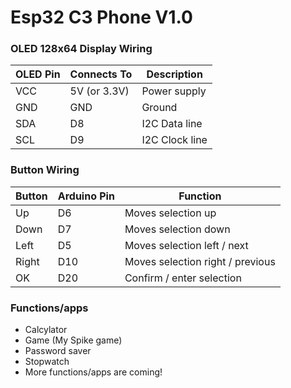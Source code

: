 # Esp32 C3 Phone V1.0

### OLED 128x64 Display Wiring

| OLED Pin | Connects To | Description      |
|----------|------------|-----------------|
| VCC      | 5V (or 3.3V) | Power supply    |
| GND      | GND        | Ground          |
| SDA      | D8         | I2C Data line   |
| SCL      | D9         | I2C Clock line  |
### Button Wiring

| Button | Arduino Pin | Function                         |
|--------|------------|---------------------------------|
| Up     | D6         | Moves selection up               |
| Down   | D7         | Moves selection down             |
| Left   | D5         | Moves selection left / next      |
| Right  | D10        | Moves selection right / previous |
| OK     | D20        | Confirm / enter selection        |

### Functions/apps

* Calcylator 
* Game (My Spike game)
* Password saver
* Stopwatch
* More functions/apps are coming!
